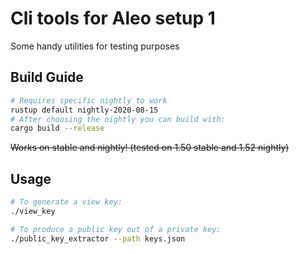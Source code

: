 # Cli tools for Aleo setup 1

Some handy utilities for testing purposes

## Build Guide

```bash
# Requires specific nightly to work
rustup default nightly-2020-08-15
# After choosing the nightly you can build with:
cargo build --release
```

~~Works on stable and nightly! (tested on 1.50 stable and 1.52 nightly)~~

## Usage

```bash
# To generate a view key:
./view_key

# To produce a public key out of a private key:
./public_key_extractor --path keys.json
```
